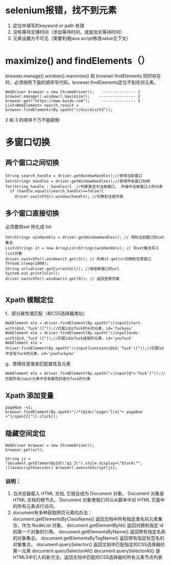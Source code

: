 # selenium报错，找不到元素
1. 定位中填写的keyword or path 有错
2. 没有等待足够时间（添加等待时间，或是加长等待时间）
3. 元素设置为不可见（需要利用java script修改value见下文）


# maximize() and findElements（）
browser.manage().window().maximize() 和 browser.findElements 同时存在时，必须按照下面的顺序写代码，browser.findElements定位不到任何元素。
```  
WebDriver browser = new ChromeDriver();   --------------- 1
browser.manage().window().maximize();    ---------------- 2
browser.get("https://www.baidu.com");     --------------- 3
List<WebElement> search_result = browser.findElements(By.xpath("//div/div/h3"));

```  
2 和 3 的顺序千万不能颠倒


# 多窗口切换
## 两个窗口之间切换

```
String search_handle = driver.getWindowHandle();//获得当前窗口
Set<String> handles = driver.getWindowHandles();//获得所有窗口句柄
for(String handle : handles){  //判断是否为注册窗口， 并操作注册窗口上的元素
  if (handle.equals(search_handle)==false){ 
    driver.switchTo().window(handle); //切换到注册页面

```
## 多个窗口直接切换
必须要把set 转化成 list
```
Set<String> winHandels = driver.getWindowHandles(); // 得到当前窗口的set集合
List<String> it = new ArrayList<String>(winHandels); // 将set集合存入list对象
driver.switchTo().window(it.get(3)); // 利用it.get(n)切换到任意窗口
Thread.sleep(1000);
String url=driver.getCurrentUrl(); //获取新窗口的url
System.out.println(url);
driver.switchTo().window(it.get(0)); // 返回至原页面


```

## Xpath 模糊定位
  
f、部分属性值匹配（和CSS选择器类似）
```  
WebElement ele = driver.findElement(By.xpath("//input[start-with(@id,'fuck')]"));//匹配id以fuck开头的元素，id='fuckyou'
WebElement ele = driver.findElement(By.xpath("//input[ends-with(@id,'fuck')]"));//匹配id以fuck结尾的元素，id='youfuck'
WebElement ele = driver.findElement(By.xpath("//input[contains(@id,'fuck')]"));//匹配id中含有fuck的元素，id='youfuckyou'
```  
g、使用任意值来匹配属性及元素
```
WebElement ele = driver.findElement(By.xpath("//input[@*='fuck']"));//匹配所有input元素中含有属性的值为fuck的元素

```  

## Xpath 添加变量
```
pageNum -=1;
browser.findElement(By.xpath("//*[@id=\"page\"]/a["+ pageNum +"]/span[2]")).click();
```

## 隐藏空间定位
```
WebDriver browser = new ChromeDriver();
browser.get(url);

String js = "document.getElementById(\"q1_2\").style.display=\"block\"";
((JavascriptExecutor) browser).executeScript(js);    
```
### 说明：
1. 当浏览器载入 HTML 文档, 它就会成为 Document 对象。
  Document 对象是 HTML 文档的根节点。
  Document 对象使我们可以从脚本中对 HTML 页面中的所有元素进行访问。
2. document有多种获取网页元素的办法：
  document.getElementsByClassName()	返回文档中所有指定类名的元素集合，作为 NodeList 对象。
  document.getElementById()	返回对拥有指定 id 的第一个对象的引用。
  document.getElementsByName()	返回带有指定名称的对象集合。
  document.getElementsByTagName()	返回带有指定标签名的对象集合。
  document.querySelector()	返回文档中匹配指定的CSS选择器的第一元素
  document.querySelectorAll()	document.querySelectorAll() 是 HTML5中引入的新方法，返回文档中匹配的CSS选择器的所有元素节点列表
